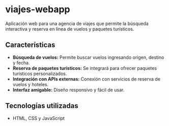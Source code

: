 # viajes-webapp

Aplicación web para una agencia de viajes que permite la búsqueda interactiva y reserva en línea de vuelos y paquetes turísticos.

## Características

- **Búsqueda de vuelos:** Permite buscar vuelos ingresando origen, destino y fecha.
- **Reserva de paquetes turísticos:** Se integrará para ofrecer paquetes turísticos personalizados.
- **Integración con APIs externas:** Conexión con servicios de reserva de vuelos y hoteles.
- **Interfaz amigable:** Diseño responsivo y fácil de usar.

## Tecnologías utilizadas

- HTML, CSS y JavaScript


